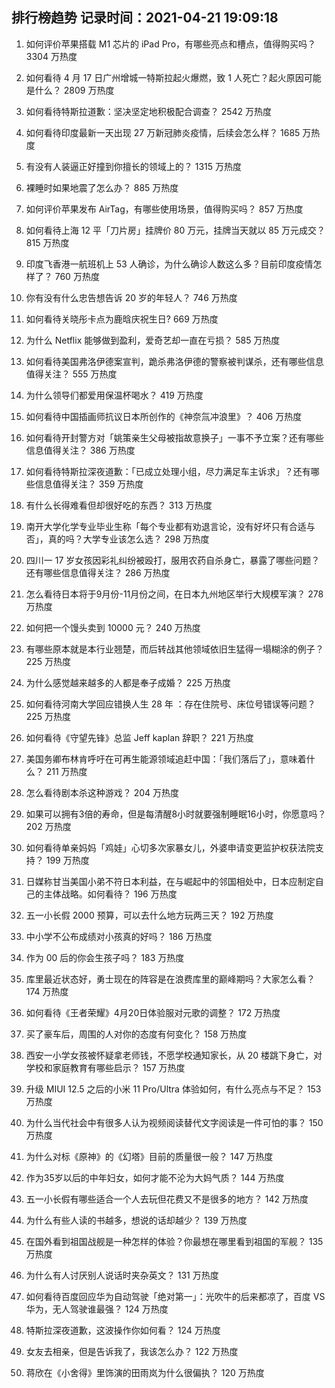 
## 排行榜趋势 记录时间：2021-04-21 19:09:18
  
  1. 如何评价苹果搭载 M1 芯片的 iPad Pro，有哪些亮点和槽点，值得购买吗？ 3304 万热度
    
  2. 如何看待 4 月 17 日广州增城一特斯拉起火爆燃，致 1 人死亡？起火原因可能是什么？ 2809 万热度
    
  3. 如何看待特斯拉道歉：坚决坚定地积极配合调查？ 2542 万热度
    
  4. 如何看待印度最新一天出现 27 万新冠肺炎疫情，后续会怎么样？ 1685 万热度
    
  5. 有没有人装逼正好撞到你擅长的领域上的？ 1315 万热度
    
  6. 裸睡时如果地震了怎么办？ 885 万热度
    
  7. 如何评价苹果发布 AirTag，有哪些使用场景，值得购买吗？ 857 万热度
    
  8. 如何看待上海 12 平「刀片房」挂牌价 80 万元，挂牌当天就以 85 万元成交？ 815 万热度
    
  9. 印度飞香港一航班机上 53 人确诊，为什么确诊人数这么多？目前印度疫情怎样了？ 760 万热度
    
  10. 你有没有什么忠告想告诉 20 岁的年轻人？ 746 万热度
    
  11. 如何看待关晓彤卡点为鹿晗庆祝生日? 669 万热度
    
  12. 为什么 Netflix 能够做到盈利，爱奇艺却一直在亏损？ 585 万热度
    
  13. 如何看待美国弗洛伊德案宣判，跪杀弗洛伊德的警察被判谋杀，还有哪些信息值得关注？ 555 万热度
    
  14. 为什么领导们都爱用保温杯喝水？ 419 万热度
    
  15. 如何看待中国插画师抗议日本所创作的《神奈氚冲浪里》？ 406 万热度
    
  16. 如何看待开封警方对「姚策亲生父母被指故意换子」一事不予立案？还有哪些信息值得关注？ 386 万热度
    
  17. 如何看待特斯拉深夜道歉：「已成立处理小组，尽力满足车主诉求」？还有哪些信息值得关注？ 359 万热度
    
  18. 有什么长得难看但却很好吃的东西？ 313 万热度
    
  19. 南开大学化学专业毕业生称「每个专业都有劝退言论，没有好坏只有合适与否」，真的吗？大学专业该怎么选？ 298 万热度
    
  20. 四川一 17 岁女孩因彩礼纠纷被殴打，服用农药自杀身亡，暴露了哪些问题？还有哪些信息值得关注？ 286 万热度
    
  21. 怎么看待日本将于9月份-11月份之间，在日本九州地区举行大规模军演？ 278 万热度
    
  22. 如何把一个馒头卖到 10000 元？ 240 万热度
    
  23. 有哪些原本就是本行业翘楚，而后转战其他领域依旧生猛得一塌糊涂的例子？ 225 万热度
    
  24. 为什么感觉越来越多的人都是奉子成婚？ 225 万热度
    
  25. 如何看待河南大学回应错换人生 28 年 ：存在住院号、床位号错误等问题？ 225 万热度
    
  26. 如何看待《守望先锋》总监 Jeff kaplan 辞职？ 221 万热度
    
  27. 美国务卿布林肯呼吁在可再生能源领域追赶中国：「我们落后了」，意味着什么？ 211 万热度
    
  28. 怎么看待剧本杀这种游戏？ 204 万热度
    
  29. 如果可以拥有3倍的寿命，但是每清醒8小时就要强制睡眠16小时，你愿意吗？ 202 万热度
    
  30. 如何看待单亲妈妈「鸡娃」心切多次家暴女儿，外婆申请变更监护权获法院支持？ 199 万热度
    
  31. 日媒称甘当美国小弟不符日本利益，在与崛起中的邻国相处中，日本应制定自己的主体战略。如何看待？ 196 万热度
    
  32. 五一小长假 2000 预算，可以去什么地方玩两三天？ 192 万热度
    
  33. 中小学不公布成绩对小孩真的好吗？ 186 万热度
    
  34. 作为 00 后的你会生孩子吗？ 183 万热度
    
  35. 库里最近状态好，勇士现在的阵容是在浪费库里的巅峰期吗？大家怎么看？ 174 万热度
    
  36. 如何看待《王者荣耀》4月20日体验服对元歌的调整？ 172 万热度
    
  37. 买了豪车后，周围的人对你的态度有何变化？ 158 万热度
    
  38. 西安一小学女孩被怀疑拿老师钱，不愿学校通知家长，从 20 楼跳下身亡，对学校和家庭教育有哪些启示？ 157 万热度
    
  39. 升级 MIUI 12.5 之后的小米 11 Pro/Ultra 体验如何，有什么亮点与不足？ 153 万热度
    
  40. 为什么当代社会中有很多人认为视频阅读替代文字阅读是一件可怕的事？ 150 万热度
    
  41. 为什么对标《原神》的《幻塔》目前的质量很一般？ 147 万热度
    
  42. 作为35岁以后的中年妇女，如何才能不沦为大妈气质？ 144 万热度
    
  43. 五一小长假有哪些适合一个人去玩但花费又不是很多的地方？ 142 万热度
    
  44. 为什么有些人读的书越多，想说的话却越少？ 139 万热度
    
  45. 在国外看到祖国战舰是一种怎样的体验？你最想在哪里看到祖国的军舰？ 135 万热度
    
  46. 为什么有人讨厌别人说话时夹杂英文？ 131 万热度
    
  47. 如何看待百度回应华为自动驾驶「绝对第一」：光吹牛的后来都凉了，百度 VS 华为，无人驾驶谁最强？ 124 万热度
    
  48. 特斯拉深夜道歉，这波操作你如何看？ 124 万热度
    
  49. 女友去相亲，但是告诉我了，我该怎么办？ 122 万热度
    
  50. 蒋欣在《小舍得》里饰演的田雨岚为什么很偏执？ 120 万热度
    